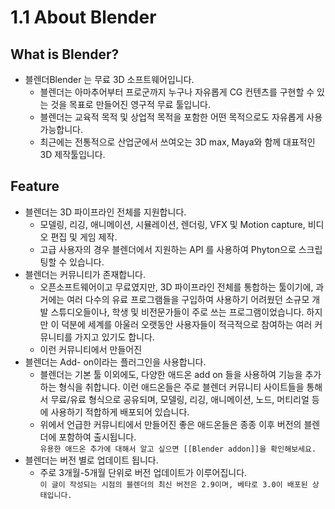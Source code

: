 # 1.1 About Blender  

## What is Blender?  

- 블렌더Blender 는 무료 3D 소프트웨어입니다.
	- 블렌더는 아마추어부터 프로군까지 누구나 자유롭게 CG 컨텐츠를 구현할 수 있는 것을 목표로 만들어진 영구적 무료 툴입니다. 
	-  블렌더는 교육적 목적 및 상업적 목적을 포함한 어떤 목적으로도 자유롭게 사용 가능합니다. 
	- 최근에는 전통적으로 산업군에서 쓰여오는 3D max, Maya와 함께 대표적인 3D 제작툴입니다. 
## Feature 
- 블렌더는 3D 파이프라인 전체를 지원합니다.
	- 모델링, 리깅, 애니메이션, 시뮬레이션, 렌더링, VFX 및 Motion capture,  비디오 편집 및 게임 제작.
	- 고급 사용자의 경우 블렌더에서 지원하는 API 를 사용하여 Phyton으로 스크립팅할 수 있습니다. 
- 블렌더는 커뮤니티가 존재합니다.
	- 오픈소프트웨어이고 무료였지만, 3D 파이프라인 전체를 통합하는 툴이기에, 과거에는 여러 다수의 유료 프로그램들을 구입하여 사용하기 어려웠던 소규모 개발 스튜디오들이나, 학생 및 비전문가들이 주로 쓰는 프로그램이었습니다. 하지만 이 덕분에 세계를 아울러 오랫동안 사용자들이 적극적으로 참여하는 여러 커뮤니티를 가지고 있기도 합니다. 
	- 이런 커뮤니티에서 만들어진 
- 블렌더는 Add- on이라는 플러그인을 사용합니다.
	-  블렌더는 기본 툴 이외에도, 다양한 애드온 add on 들을 사용하여 기능을 추가하는 형식을 취합니다. 이런 애드온들은 주로 블렌더 커뮤니티 사이트들을 통해서 무료/유료 형식으로 공유되며, 모델링, 리깅, 애니메이션, 노드, 머티리얼 등에 사용하기 적합하게 배포되어 있습니다. 
	- 위에서 언급한 커뮤니티에서 만들어진 좋은 애드온들은 종종 이후 버전의 블렌더에 포함하여 출시됩니다.   
	`유용한 애드온 추가에 대해서 알고 싶으면 [[Blender addon]]을 확인해보세요.` 
- 블렌더는 버전 별로 업데이트 됩니다. 
	-  주로 3개월-5개월 단위로 버전 업데이트가 이루어집니다.   
	`이 글이 작성되는 시점의 블렌더의 최신 버전은 2.9이며, 베타로 3.0이 배포된 상태입니다.` 
